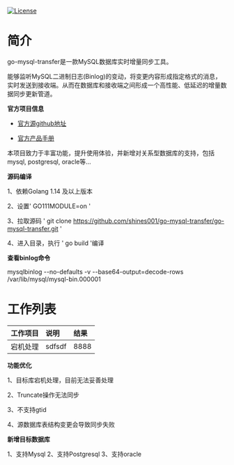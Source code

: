 [![License](https://img.shields.io/badge/license-Apache%202-4EB1BA.svg)](https://www.apache.org/licenses/LICENSE-2.0.html)

# 简介

go-mysql-transfer是一款MySQL数据库实时增量同步工具。

能够监听MySQL二进制日志(Binlog)的变动，将变更内容形成指定格式的消息，实时发送到接收端。从而在数据库和接收端之间形成一个高性能、低延迟的增量数据同步更新管道。

**官方项目信息**

* [官方源github地址](https://github.com/wj596/go-mysql-transfer)


* [官方产品手册](https://www.kancloud.cn/wj596/go-mysql-transfer/2064425)

 本项目致力于丰富功能，提升使用体验，并新增对关系型数据库的支持，包括mysql, postgresql, oracle等...


**源码编译**

1、依赖Golang 1.14 及以上版本

2、设置' GO111MODULE=on '

3、拉取源码 ' git clone https://github.com/shines001/go-mysql-transfer/go-mysql-transfer.git '

4、进入目录，执行 ' go build '编译

**查看binlog命令**

mysqlbinlog  --no-defaults   -v --base64-output=decode-rows /var/lib/mysql/mysql-bin.000001


# 工作列表

| 工作项目 |  说明   |  结果 |
| :------ | :------ | :------ |
|  宕机处理 |   sdfsdf |   8888 |

**功能优化**

1、目标库宕机处理，目前无法妥善处理

2、Truncate操作无法同步

3、不支持gtid

4、源数据库表结构变更会导致同步失败


**新增目标数据库**

1、支持Mysql 
2、支持Postgresql
3、支持oracle
